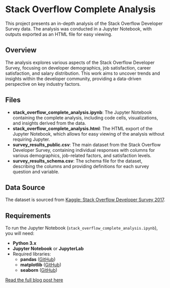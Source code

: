 # Stack Overflow Complete Analysis

This project presents an in-depth analysis of the Stack Overflow Developer Survey data. The analysis was conducted in a Jupyter Notebook, with outputs exported as an HTML file for easy viewing.

## Overview

The analysis explores various aspects of the Stack Overflow Developer Survey, focusing on developer demographics, job satisfaction, career satisfaction, and salary distribution. This work aims to uncover trends and insights within the developer community, providing a data-driven perspective on key industry factors.

## Files

- **stack_overflow_complete_analysis.ipynb**: The Jupyter Notebook containing the complete analysis, including code cells, visualizations, and insights derived from the data.
- **stack_overflow_complete_analysis.html**: The HTML export of the Jupyter Notebook, which allows for easy viewing of the analysis without requiring Jupyter.
- **survey_results_public.csv**: The main dataset from the Stack Overflow Developer Survey, containing individual responses with columns for various demographics, job-related factors, and satisfaction levels.
- **survey_results_schema.csv**: The schema file for the dataset, describing the columns and providing definitions for each survey question and variable.

## Data Source

The dataset is sourced from [Kaggle: Stack Overflow Developer Survey 2017](https://www.kaggle.com/datasets/stackoverflow/so-survey-2017).

## Requirements

To run the Jupyter Notebook (`stack_overflow_complete_analysis.ipynb`), you will need:

- **Python 3.x**
- **Jupyter Notebook** or **JupyterLab**
- Required libraries:
  - **pandas** ([GitHub](https://github.com/pandas-dev/pandas))
  - **matplotlib** ([GitHub](https://github.com/matplotlib/matplotlib))
  - **seaborn** ([GitHub](https://github.com/mwaskom/seaborn))
  
 
[Read the full blog post here](Data_Science_NanoDegree/Data%20Science%20Blog%20Post/Data_Science_Blog_Post.md)

